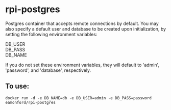 rpi-postgres
============

Postgres container that accepts remote connections by default.
You may also specify a default user and database to be created upon initialization, by setting
the following environment variables:

DB_USER  
DB_PASS  
DB_NAME  

If you do not set these environment variables, they will default to 'admin', 'password', and 'database', respectively.

To use:
-----
`docker run -d -e DB_NAME=db -e DB_USER=admin -e DB_PASS=password eamonford/rpi-postgres`
